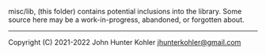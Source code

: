 misc/lib, (this folder) contains potential inclusions into the library. Some source here may be a work-in-progress, abandoned, or forgotten about.

---

Copyright (C) 2021-2022 John Hunter Kohler <jhunterkohler@gmail.com>
